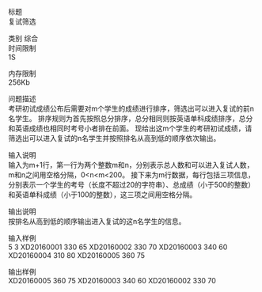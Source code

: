 标题	
复试筛选

类别
综合	
时间限制	
1S

内存限制	
256Kb

问题描述	
考研初试成绩公布后需要对m个学生的成绩进行排序，筛选出可以进入复试的前n名学生。
排序规则为首先按照总分排序，总分相同则按英语单科成绩排序，总分和英语成绩也相同时考号小者排在前面。
现给出这m个学生的考研初试成绩，请筛选出可以进入复试的n名学生并按照排名从高到低的顺序依次输出。

输入说明	
输入为m+1行，第一行为两个整数m和n，分别表示总人数和可以进入复试人数，m和n之间用空格分隔，0<n<m<200。
接下来为m行数据，每行包括三项信息，分别表示一个学生的考号（长度不超过20的字符串）、总成绩（小于500的整数）和英语单科成绩（小于100的整数），这三项之间用空格分隔。

输出说明	
按排名从高到低的顺序输出进入复试的这n名学生的信息。

输入样例	
5 3
XD20160001 330 65
XD20160002 330 70
XD20160003 340 60
XD20160004 310 80
XD20160005 360 75

输出样例	
XD20160005 360 75
XD20160003 340 60
XD20160002 330 70